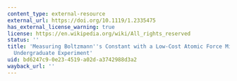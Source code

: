 ```yaml
---
content_type: external-resource
external_url: https://doi.org/10.1119/1.2335475
has_external_license_warning: true
license: https://en.wikipedia.org/wiki/All_rights_reserved
status: ''
title: 'Measuring Boltzmann''s Constant with a Low-Cost Atomic Force Microscope: An
  Undergraduate Experiment'
uid: bd6247c9-0e23-4519-a02d-a3742988d3a2
wayback_url: ''
---
```

